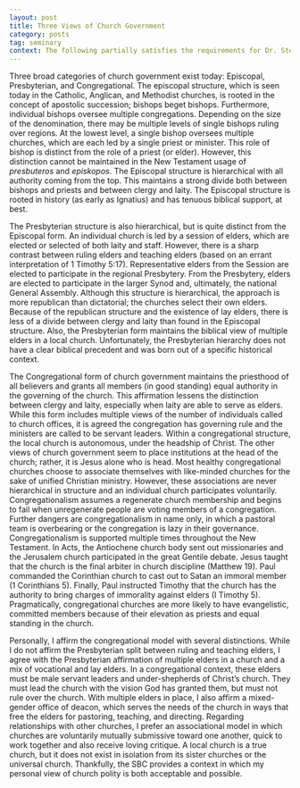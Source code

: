 ```yaml
---
layout: post
title: Three Views of Church Government
category: posts
tag: seminary
context: The following partially satisfies the requirements for Dr. Stephen Eccher's Christian Theology III class at Southeastern Baptist Theological Seminary.
---
```


Three broad categories of church government exist today: Episcopal, Presbyterian, and Congregational. The episcopal structure, which is seen today in the Catholic, Anglican, and Methodist churches, is rooted in the concept of apostolic succession; bishops beget bishops. Furthermore, individual bishops oversee multiple congregations. Depending on the size of the denomination, there may be multiple levels of single bishops ruling over regions. At the lowest level, a single bishop oversees multiple churches, which are each led by a single priest or minister. This role of bishop is distinct from the role of a priest (or elder). However, this distinction cannot be maintained in the New Testament usage of *presbuteros* and *episkopos*. The Episcopal structure is hierarchical with all authority coming from the top. This maintains a strong divide both between bishops and priests and between clergy and laity. The Episcopal structure is rooted in history (as early as Ignatius) and has tenuous biblical support, at best.

The Presbyterian structure is also hierarchical, but is quite distinct from the Episcopal form. An individual church is led by a session of elders, which are elected or selected of both laity and staff. However, there is a sharp contrast between ruling elders and teaching elders (based on an errant interpretation of 1 Timothy 5:17). Representative elders from the Session are elected to participate in the regional Presbytery. From the Presbytery, elders are elected to participate in the larger Synod and, ultimately, the national General Assembly. Although this structure is hierarchical, the approach is more republican than dictatorial; the churches select their own elders. Because of the republican structure and the existence of lay elders, there is less of a divide between clergy and laity than found in the Episcopal structure. Also, the Presbyterian form maintains the biblical view of multiple elders in a local church. Unfortunately, the Presbyterian hierarchy does not have a clear biblical precedent and was born out of a specific historical context.

The Congregational form of church government maintains the priesthood of all believers and grants all members (in good standing) equal authority in the governing of the church. This affirmation lessens the distinction between clergy and laity, especially when laity are able to serve as elders. While this form includes multiple views of the number of individuals called to church offices, it is agreed the congregation has governing rule and the ministers are called to be servant leaders. Within a congregational structure, the local church is autonomous, under the headship of Christ. The other views of church government seem to place institutions at the head of the church; rather, it is Jesus alone who is head. Most healthy congregational churches choose to associate themselves with like-minded churches for the sake of unified Christian ministry. However, these associations are never hierarchical in structure and an individual church participates voluntarily. Congregationalism assumes a regenerate church membership and begins to fail when unregenerate people are voting members of a congregation. Further dangers are congregationalism in name only, in which a pastoral team is overbearing or the congregation is lazy in their governance. Congregationalism is supported multiple times throughout the New Testament. In Acts, the Antiochene church body sent out missionaries and the Jerusalem church participated in the great Gentile debate. Jesus taught that the church is the final arbiter in church discipline (Matthew 19). Paul commanded the Corinthian church to cast out to Satan an immoral member (1 Corinthians 5). Finally, Paul instructed Timothy that the church has the authority to bring charges of immorality against elders (I Timothy 5). Pragmatically, congregational churches are more likely to have evangelistic, committed members because of their elevation as priests and equal standing in the church.

Personally, I affirm the congregational model with several distinctions. While I do not affirm the Presbyterian split between ruling and teaching elders, I agree with the Presbyterian affirmation of multiple elders in a church and a mix of vocational and lay elders. In a congregational context, these elders must be male servant leaders and under-shepherds of Christ’s church. They must lead the church with the vision God has granted them, but must not rule over the church. With multiple elders in place, I also affirm a mixed-gender office of deacon, which serves the needs of the church in ways that free the elders for pastoring, teaching, and directing. Regarding relationships with other churches, I prefer an associational model in which churches are voluntarily mutually submissive toward one another, quick to work together and also receive loving critique. A local church is a true church, but it does not exist in isolation from its sister churches or the universal church. Thankfully, the SBC provides a context in which my personal view of church polity is both acceptable and possible.
